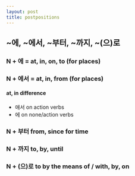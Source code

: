 ```yaml
---
layout: post
title: postpositions
---
```


## ~에, ~에서, ~부터, ~까지, ~(으)로 

### N + 에 = at, in, on, to (for places)

### N + 에서 = at, in, from (for places)

#### at, in difference 
* 애서 on action verbs 
* 에   on none/action verbs

### N + 부터 from, since for time

### N + 까지 to, by, until

### N + (으)로 to by the means of / with, by, on



